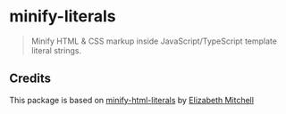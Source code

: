 # minify-literals

> Minify HTML & CSS markup inside JavaScript/TypeScript template literal strings.

## Credits

This package is based on [minify-html-literals](https://github.com/asyncLiz/minify-html-literals) by [Elizabeth Mitchell](https://github.com/asyncLiz)
